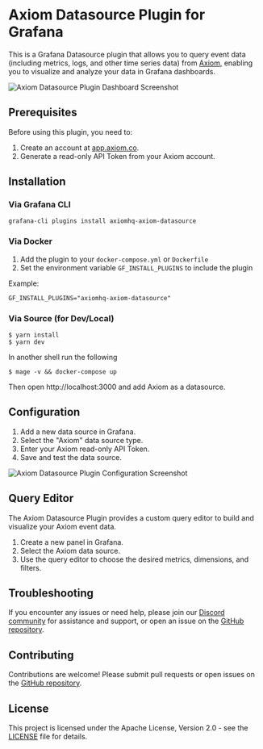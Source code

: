 # Axiom Datasource Plugin for Grafana

This is a Grafana Datasource plugin that allows you to query event data (including metrics, logs, and other time series data) from [Axiom](https://www.axiom.co), enabling you to visualize and analyze your data in Grafana dashboards.


![Axiom Datasource Plugin Dashboard Screenshot](/public/plugins/axiomhq-axiom-datasource/img/axiom-aws-lambda-dashboard.png)

## Prerequisites

Before using this plugin, you need to:

1. Create an account at [app.axiom.co](https://app.axiom.co).
2. Generate a read-only API Token from your Axiom account.

## Installation

### Via Grafana CLI

```
grafana-cli plugins install axiomhq-axiom-datasource
```

### Via Docker

1. Add the plugin to your `docker-compose.yml` or `Dockerfile`
2. Set the environment variable `GF_INSTALL_PLUGINS` to include the plugin

Example:

```
GF_INSTALL_PLUGINS="axiomhq-axiom-datasource"
```

### Via Source (for Dev/Local)

```shell
$ yarn install
$ yarn dev
```

In another shell run the following

```shell
$ mage -v && docker-compose up
```

Then open http://localhost:3000 and add Axiom as a datasource.

## Configuration

1. Add a new data source in Grafana.
2. Select the "Axiom" data source type.
3. Enter your Axiom read-only API Token.
4. Save and test the data source.

![Axiom Datasource Plugin Configuration Screenshot](/public/plugins/axiomhq-axiom-datasource/img/datasource-configuration.png)

## Query Editor

The Axiom Datasource Plugin provides a custom query editor to build and visualize your Axiom event data.

1. Create a new panel in Grafana.
2. Select the Axiom data source.
3. Use the query editor to choose the desired metrics, dimensions, and filters.

## Troubleshooting

If you encounter any issues or need help, please join our [Discord community](https://axiom.co/discord) for assistance and support, or open an issue on the [GitHub repository](https://github.com/axiomhq/axiom-grafana/issues).

## Contributing

Contributions are welcome! Please submit pull requests or open issues on the [GitHub repository](https://github.com/axiomhq/axiom-grafana).

## License

This project is licensed under the Apache License, Version 2.0 - see the [LICENSE](LICENSE) file for details.
